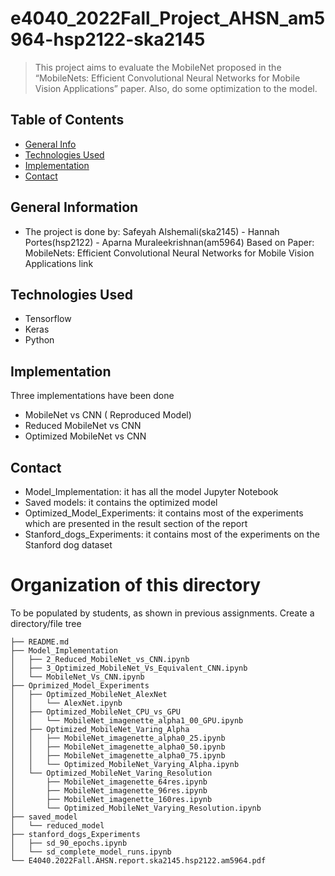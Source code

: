 # e4040_2022Fall_Project_AHSN_am5964-hsp2122-ska2145
> This project aims to evaluate the MobileNet proposed in the “MobileNets: Efficient Convolutional Neural Networks for Mobile Vision Applications” paper. Also, do some optimization to the model.


## Table of Contents
* [General Info](#general-information)
* [Technologies Used](#technologies-used)
* [Implementation](#implementation)
* [Contact](#contact)
<!-- * [License](#license) -->


## General Information
- The project is done by:
Safeyah Alshemali(ska2145) - Hannah Portes(hsp2122) - Aparna Muraleekrishnan(am5964)
Based on Paper:
MobileNets: Efficient Convolutional Neural Networks for Mobile Vision Applications link

## Technologies Used
- Tensorflow 
- Keras
- Python


## Implementation
Three implementations have been done
- MobileNet vs CNN ( Reproduced Model)
- Reduced MobileNet vs CNN
- Optimized MobileNet vs CNN

## Contact
- Model_Implementation: it has all the model Jupyter Notebook
- Saved models: it contains the optimized model
- Optimized_Model_Experiments: it contains most of the experiments which are presented in the result section of the report
- Stanford_dogs_Experiments: it contains most of the experiments on the Stanford dog dataset

# Organization of this directory
To be populated by students, as shown in previous assignments.
Create a directory/file tree

```
├── README.md
├── Model_Implementation
│   ├── 2_Reduced_MobileNet_vs_CNN.ipynb
│   ├── 3_Optimized_MobileNet_Vs_Equivalent_CNN.ipynb
│   └── MobileNet_Vs_CNN.ipynb
├── Oprimized_Model_Experiments
│   ├── Optimized_MobileNet_AlexNet
│   │   └── AlexNet.ipynb
│   ├── Optimized_MobileNet_CPU_vs_GPU
│   │   └── MobileNet_imagenette_alpha1_00_GPU.ipynb
│   ├── Optimized_MobileNet_Varing_Alpha
│   │   ├── MobileNet_imagenette_alpha0_25.ipynb
│   │   ├── MobileNet_imagenette_alpha0_50.ipynb
│   │   ├── MobileNet_imagenette_alpha0_75.ipynb
│   │   └── Optimized_MobileNet_Varying_Alpha.ipynb
│   └── Optimized_MobileNet_Varing_Resolution
│       ├── MobileNet_imagenette_64res.ipynb
│       ├── MobileNet_imagenette_96res.ipynb
│       ├── MobileNet_imagenette_160res.ipynb
│       └── Optimized_MobileNet_Varying_Resolution.ipynb
├── saved_model
│   └── reduced_model
├── stanford_dogs_ِِExperiments
│   ├── sd_90_epochs.ipynb
│   └── sd_complete_model_runs.ipynb
└── E4040.2022Fall.AHSN.report.ska2145.hsp2122.am5964.pdf
```

